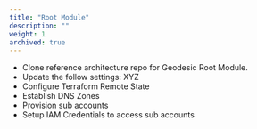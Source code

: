 ```yaml
---
title: "Root Module"
description: ""
weight: 1
archived: true
---
```

* Clone reference architecture repo for Geodesic Root Module.
* Update the follow settings: XYZ
* Configure Terraform Remote State
* Establish DNS Zones
* Provision sub accounts
* Setup IAM Credentials to access sub accounts
